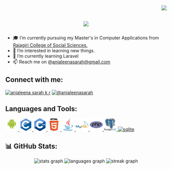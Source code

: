 <img align="right" src="https://visitor-badge.laobi.icu/badge?page_id=anjaleena-sarah.anjaleena-sarah" />

<div align="center"> 
<h1 align="center">
   <!--<a href="https://git.io/typing-svg">-->
   <img src="https://readme-typing-svg.herokuapp.com?font=Fira+Code&weight=700&size=33&center=true&vCenter=true&duration=5001&pause=1000&color=F71F9C&random=false&width=500&height=70&lines=Hi+There%F0%9F%91%8B;+I'm+ANJALEENA+SARAH+K+R" /></a>

</h1>
</div>

- 🎓 I’m currently pursuing my Master's in Computer Applications from <a href="https://rajagiri.edu/">Rajagiri College of Social Sciences.</a>
- 👀 I’m interested in learning new things.
- 🌱 I’m currently learning Laravel
- 📫 Reach me on @anjaleenasarah@gmail.com


<h2 align="left">Connect with me:</h2>
<p align="left">
<a href="https://www.linkedin.com/in/anjaleena-sarah-k-r-a17100246/" target="blank"><img align="center" src="https://raw.githubusercontent.com/rahuldkjain/github-profile-readme-generator/master/src/images/icons/Social/linked-in-alt.svg" alt="anjaleena sarah k r" height="30" width="40" /></a>
<a href="https://www.hackerrank.com/profile/anjaleenasarah" target="blank"><img align="center" src="https://raw.githubusercontent.com/rahuldkjain/github-profile-readme-generator/master/src/images/icons/Social/hackerrank.svg" alt="@anjaleenasarah" height="30" width="40" /></a>
</p>

<h2 align="left">Languages and Tools:</h2>
<p align="left"> <a href="https://developer.android.com" target="_blank" rel="noreferrer"> <img src="https://raw.githubusercontent.com/devicons/devicon/master/icons/android/android-original-wordmark.svg" alt="android" width="40" height="40"/> </a> <a href="https://www.cprogramming.com/" target="_blank" rel="noreferrer"> <img src="https://raw.githubusercontent.com/devicons/devicon/master/icons/c/c-original.svg" alt="c" width="40" height="40"/> </a> <a href="https://www.w3schools.com/cpp/" target="_blank" rel="noreferrer"> <img src="https://raw.githubusercontent.com/devicons/devicon/master/icons/cplusplus/cplusplus-original.svg" alt="cplusplus" width="40" height="40"/> </a> <a href="https://www.w3.org/html/" target="_blank" rel="noreferrer"> <img src="https://raw.githubusercontent.com/devicons/devicon/master/icons/html5/html5-original-wordmark.svg" alt="html5" width="40" height="40"/> </a> <a href="https://www.java.com" target="_blank" rel="noreferrer"> <img src="https://raw.githubusercontent.com/devicons/devicon/master/icons/java/java-original.svg" alt="java" width="40" height="40"/> </a> <a href="https://www.mysql.com/" target="_blank" rel="noreferrer"> <img src="https://raw.githubusercontent.com/devicons/devicon/master/icons/mysql/mysql-original-wordmark.svg" alt="mysql" width="40" height="40"/> </a> <a href="https://www.php.net" target="_blank" rel="noreferrer"> <img src="https://raw.githubusercontent.com/devicons/devicon/master/icons/php/php-original.svg" alt="php" width="40" height="40"/> </a> <a href="https://www.postgresql.org" target="_blank" rel="noreferrer"> <img src="https://raw.githubusercontent.com/devicons/devicon/master/icons/postgresql/postgresql-original-wordmark.svg" alt="postgresql" width="40" height="40"/> </a> <a href="https://www.sqlite.org/" target="_blank" rel="noreferrer"> <img src="https://www.vectorlogo.zone/logos/sqlite/sqlite-icon.svg" alt="sqlite" width="40" height="40"/> </a> </p>

<h2>📊 GitHub Stats:</h2>
<div align=center>
    <div align="center">
  <img src="https://github-readme-stats.vercel.app/api?username=anjaleena-sarah&hide_title=false&hide_rank=false&show_icons=true&include_all_commits=true&count_private=true&disable_animations=false&theme=dracula&locale=en&hide_border=false" height="150" alt="stats graph"/>
  <img src="https://github-readme-stats.vercel.app/api/top-langs?username=anjaleena-sarah&locale=en&hide_title=false&layout=compact&card_width=320&langs_count=5&theme=dracula&hide_border=false" height="150" alt="languages graph"  />
        <img src="https://streak-stats.demolab.com?user=anjaleena-sarah&locale=en&mode=daily&theme=dracula&hide_border=false&border_radius=5&order=3" height="150" alt="streak graph"  />
</div>
<!-- Proudly created with GPRM ( https://gprm.itsvg.in ) -->
